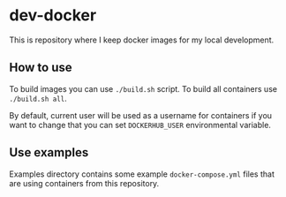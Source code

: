 # dev-docker
This is repository where I keep docker images for my local development.

## How to use

To build images you can use `./build.sh` script. To build all containers
use `./build.sh all`.

By default, current user will be used as a username for containers if you 
want to change that you can set `DOCKERHUB_USER` environmental variable.

## Use examples
Examples directory contains some example `docker-compose.yml` files that 
are using containers from this repository.
